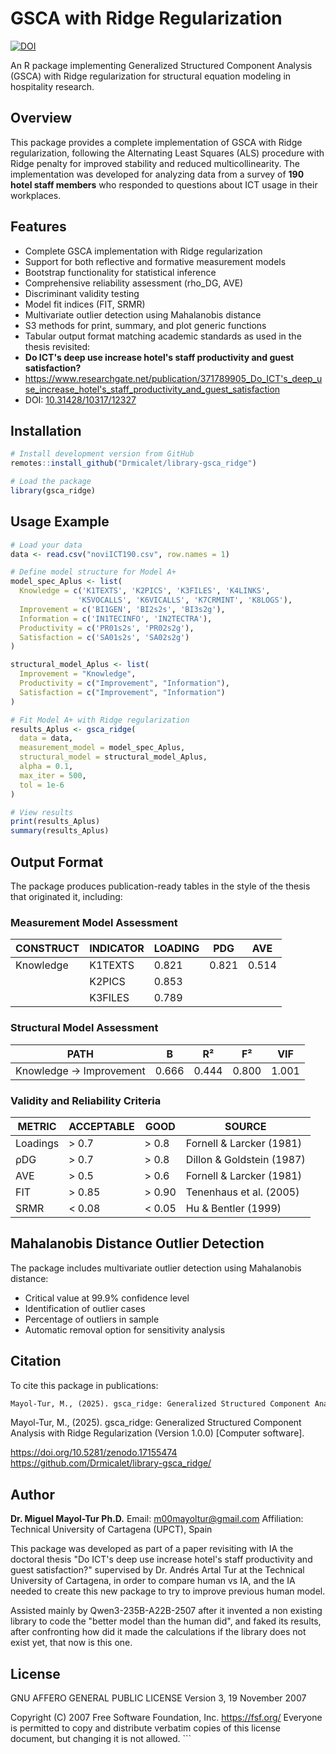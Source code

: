 # GSCA with Ridge Regularization

[![DOI](https://zenodo.org/badge/DOI/10.5281/zenodo.17155474.svg)](https://doi.org/10.5281/zenodo.17155474)

An R package implementing Generalized Structured Component Analysis (GSCA) with Ridge regularization for structural equation modeling in hospitality research.

## Overview

This package provides a complete implementation of GSCA with Ridge regularization, following the Alternating Least Squares (ALS) procedure with Ridge penalty for improved stability and reduced multicollinearity. The implementation was developed for analyzing data from a survey of **190 hotel staff members** who responded to questions about ICT usage in their workplaces.

## Features

- Complete GSCA implementation with Ridge regularization
- Support for both reflective and formative measurement models  
- Bootstrap functionality for statistical inference
- Comprehensive reliability assessment (rho_DG, AVE)
- Discriminant validity testing
- Model fit indices (FIT, SRMR)
- Multivariate outlier detection using Mahalanobis distance
- S3 methods for print, summary, and plot generic functions
- Tabular output format matching academic standards as used in the thesis revisited:
- **Do ICT's deep use increase hotel's staff productivity and guest satisfaction?**
- https://www.researchgate.net/publication/371789905_Do_ICT's_deep_use_increase_hotel's_staff_productivity_and_guest_satisfaction 
- DOI: [10.31428/10317/12327](http://dx.doi.org/10.31428/10317/12327)

## Installation

```r
# Install development version from GitHub
remotes::install_github("Drmicalet/library-gsca_ridge")

# Load the package
library(gsca_ridge)
```

## Usage Example

```R
# Load your data
data <- read.csv("noviICT190.csv", row.names = 1)

# Define model structure for Model A+
model_spec_Aplus <- list(
  Knowledge = c('K1TEXTS', 'K2PICS', 'K3FILES', 'K4LINKS', 
               'K5VOCALLS', 'K6VICALLS', 'K7CRMINT', 'K8LOGS'),
  Improvement = c('BI1GEN', 'BI2s2s', 'BI3s2g'),
  Information = c('IN1TECINFO', 'IN2TECTRA'),
  Productivity = c('PR01s2s', 'PR02s2g'),
  Satisfaction = c('SA01s2s', 'SA02s2g')
)

structural_model_Aplus <- list(
  Improvement = "Knowledge",
  Productivity = c("Improvement", "Information"),
  Satisfaction = c("Improvement", "Information")
)

# Fit Model A+ with Ridge regularization
results_Aplus <- gsca_ridge(
  data = data,
  measurement_model = model_spec_Aplus,
  structural_model = structural_model_Aplus,
  alpha = 0.1,
  max_iter = 500,
  tol = 1e-6
)

# View results
print(results_Aplus)
summary(results_Aplus)
```



## Output Format

The package produces publication-ready tables in the style of the thesis that originated it, including:



### Measurement Model Assessment

| CONSTRUCT | INDICATOR | LOADING | ΡDG   | AVE   |
| --------- | --------- | ------- | ----- | ----- |
| Knowledge | K1TEXTS   | 0.821   | 0.821 | 0.514 |
|           | K2PICS    | 0.853   |       |       |
|           | K3FILES   | 0.789   |       |       |

### Structural Model Assessment

| PATH                    | Β     | R²    | F²    | VIF   |
| ----------------------- | ----- | ----- | ----- | ----- |
| Knowledge → Improvement | 0.666 | 0.444 | 0.800 | 1.001 |

### Validity and Reliability Criteria

| METRIC   | ACCEPTABLE | GOOD   | SOURCE                    |
| -------- | ---------- | ------ | ------------------------- |
| Loadings | > 0.7      | > 0.8  | Fornell & Larcker (1981)  |
| ρDG      | > 0.7      | > 0.8  | Dillon & Goldstein (1987) |
| AVE      | > 0.5      | > 0.6  | Fornell & Larcker (1981)  |
| FIT      | > 0.85     | > 0.90 | Tenenhaus et al. (2005)   |
| SRMR     | < 0.08     | < 0.05 | Hu & Bentler (1999)       |

## Mahalanobis Distance Outlier Detection

The package includes multivariate outlier detection using Mahalanobis distance:

-    Critical value at 99.9% confidence level
-    Identification of outlier cases
-    Percentage of outliers in sample
-    Automatic removal option for sensitivity analysis

## Citation

To cite this package in publications:

```markdown
Mayol-Tur, M., (2025). gsca_ridge: Generalized Structured Component Analysis with Ridge Regularization (Version 1.0.0) [Computer software]. https://doi.org/10.5281/zenodo.17155474 https://github.com/Drmicalet/library-gsca_ridge/
```

Mayol-Tur, M., (2025). gsca_ridge: Generalized Structured Component Analysis with Ridge Regularization (Version 1.0.0) [Computer software]. 

https://doi.org/10.5281/zenodo.17155474 https://github.com/Drmicalet/library-gsca_ridge/

## Author

**Dr. Miguel Mayol-Tur Ph.D.**
Email: [m00mayoltur@gmail.com](mailto:m00mayoltur@gmail.com)
Affiliation: Technical University of Cartagena (UPCT), Spain

This package was developed as part of a paper revisiting with IA the doctoral thesis "Do ICT's deep use increase hotel's staff productivity and guest satisfaction?" supervised by Dr. Andrés Artal Tur at the Technical University of Cartagena, in order to compare human vs IA, and the IA needed to create this new package to try to improve previous human model. 



Assisted mainly by Qwen3-235B-A22B-2507 after it invented a non existing library to code the "better model than the human did", and faked its results, after confronting how did it made the calculations if the library does not exist yet, that now is this one.

## License

GNU AFFERO GENERAL PUBLIC LICENSE Version 3, 19 November 2007

Copyright (C) 2007 Free Software Foundation, Inc. https://fsf.org/ Everyone is permitted to copy and distribute verbatim copies of this license document, but changing it is not allowed. ```


